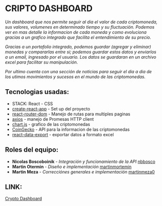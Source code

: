 # CRIPTO DASHBOARD

_Un dashboard que nos permite seguir al dia el valor de cada criptomoneda, sus valores, volumenes en determinado tiempo y su fluctuación.
Podemos ver en mas detalle la informacion de cada moneda y como evoluciona gracias a un grafico integrado que facilita el entendimiento de su precio._

_Gracias a un portafolio integrado, podemos guardar (agregar y eliminar) monedas y compararlas entre si; podemos guardar estos datos y enviarlos a un email, ingresado por el usuario. Los datos se guardaran en un archivo excel para facilitar su manipulación._

_Por ultimo cuenta con una sección de noticias para seguir el dia a dia de los utimos movimientos y sucesos en el mundo de las criptomonedas._

## Tecnologias usadas:

*  STACK: React - CSS
*  [create-react-app](https://create-react-app.dev/) - Set up del proyecto 
*  [react-router-dom](https://reactrouter.com/) - Manejo de rutas para multiples paginas
*  [axios](https://github.com/axios/axios) - manejo de Promesas HTTP client
*  [chart.js](https://www.chartjs.org/) - grafico de las criptomonedas 
*  [CoinGecko](https://www.coingecko.com/es/api) - API para la informacion de las criptomonedas
*  [react-data-export](https://github.com/securedeveloper/react-data-export) - exportar datos a formato excel


## Roles del equipo:

*  **Nicolas Boscoboinik** - *Integración y funcionamiento de la API* [nbbosco](https://github.com/nbbosco)
*  **Martin Otermin** - *Diseño e implementación* [martinmortemin](https://github.com/martinmotermin)
*  **Martin Meza** - *Correcciónes generales e implementación* [martinmeza0](https://github.com/martinmeza0)

## LINK: 
[Crypto Dashboard](https://cryptodashboard.vercel.app/)
